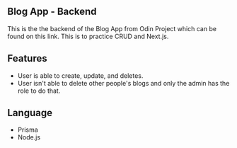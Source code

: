 ## Blog App - Backend
This is the the backend of the Blog App from Odin Project which can be found on this link.  This is to practice CRUD and Next.js.

## Features
- User is able to create, update, and deletes. 
- User isn't able to delete other people's blogs and only the admin has the role to do that.

## Language
- Prisma
- Node.js

